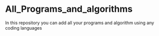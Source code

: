 # All_Programs_and_algorithms
In this repository you can add all your programs and algorithm using any coding languages
